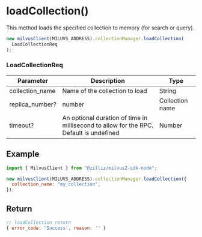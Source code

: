 # loadCollection()

This method loads the specified collection to memory (for search or query).

```javascript
new milvusClient(MILUVS_ADDRESS).collectionManager.loadCollection(
  LoadCollectionReq
);
```

### LoadCollectionReq

| Parameter       | Description                                                                            | Type            |
| --------------- | -------------------------------------------------------------------------------------- | --------------- |
| collection_name | Name of the collection to load                                                         | String          |
| replica_number? | number                                                                                 | Collection name |
| timeout?        | An optional duration of time in millisecond to allow for the RPC. Default is undefined | Number          |

## Example

```javascript
import { MilvusClient } from "@zilliz/milvus2-sdk-node";

new milvusClient(MILUVS_ADDRESS).collectionManager.loadCollection({
  collection_name: "my_collection",
});
```

## Return

```javascript
// loadCollection return
{ error_code: 'Success', reason: '' }
```
